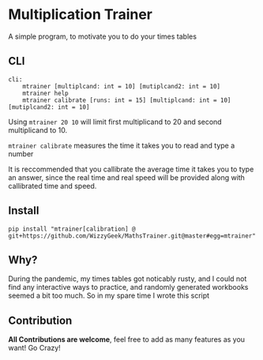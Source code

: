 # Multiplication Trainer

A simple program, to motivate you to do your times tables

## CLI

```
cli:
    mtrainer [multiplcand: int = 10] [mutiplcand2: int = 10]
    mtrainer help
    mtrainer calibrate [runs: int = 15] [multiplcand: int = 10] [mutiplcand2: int = 10]
```

Using `mtrainer 20 10` will limit first multiplicand to 20 and
second multiplicand to 10.

`mtrainer calibrate` measures the time it takes you to read and
type a number

It is reccommended that you callibrate the average time it takes
you to type an answer, since the real time and real speed will be
provided along with callibrated time and speed.

## Install

```
pip install "mtrainer[calibration] @ git+https://github.com/WizzyGeek/MathsTrainer.git@master#egg=mtrainer"
```

## Why?

During the pandemic, my times tables got noticably rusty, and I could not find any interactive ways to practice, and randomly generated workbooks seemed a bit too much. So in my spare time I wrote this script

## Contribution

**All Contributions are welcome**, feel free to add as many features as you want!
Go Crazy!
